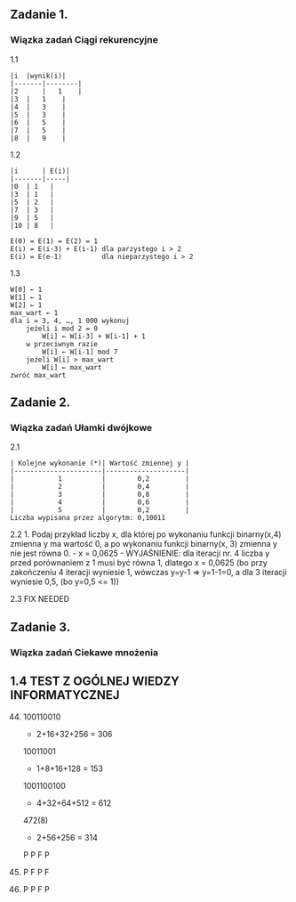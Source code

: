 ## Zadanie 1. 
### Wiązka zadań Ciągi rekurencyjne

1.1 


    |i 	|wynik(i)|
    |-------|--------|
    |2      |   1    |
    |3	|   1    |
    |4 	|   3    |
    |5 	|   3    |
    |6 	|   5    |
    |7	|   5    |
    |8 	|   9    |
   
1.2


    |i      | E(i)|
    |-------|-----| 
    |0	| 1   |
    |3	| 1   |
    |5	| 2   |
    |7	| 3   |   
    |9	| 5   |
    |10	| 8   |

    E(0) = E(1) = E(2) = 1 
    E(i) = E(i-3) + E(i-1) dla parzystego i > 2 
    E(i) = E(e-1) 	       dla nieparzystego i > 2

1.3 
   
    W[0] ← 1 
    W[1] ← 1 
    W[2] ← 1 
    max_wart ← 1 
    dla i = 3, 4, …, 1 000 wykonuj 
        jeżeli i mod 2 = 0 
            W[i] ← W[i-3] + W[i-1] + 1
        w przeciwnym razie 
            W[i] ← W[i-1] mod 7
        jeżeli W[i] > max_wart
            W[i] ← max_wart
    zwróć max_wart
    

## Zadanie 2. 
### Wiązka zadań Ułamki dwójkowe

2.1


    | Kolejne wykonanie (*)| Wartość zmiennej y |
    |----------------------|--------------------|
    |           1 	       |        0,2         |
    |           2	       |        0,4         |
    |           3 	       |        0,8         |
    |           4 	       |        0,6         |
    |           5 	       |        0,2         |
    Liczba wypisana przez algorytm: 0,10011

2.2
    1. Podaj przykład liczby x, dla której po wykonaniu funkcji binarny(x,4) zmienna y ma wartość 0, a po wykonaniu funkcji binarny(x, 3) zmienna y nie jest równa 0.
        - x = 0,0625
            - WYJAŚNIENIE: dla iteracji nr. 4 liczba y przed porównaniem z 1 musi być równa 1, dlatego x = 0,0625 (bo przy zakończeniu 4 iteracji wyniesie 1, wówczas y=y-1 => y=1-1=0, a dla 3 iteracji wyniesie 0,5, (bo y=0,5 <= 1))

2.3
    FIX NEEDED

## Zadanie 3. 
### Wiązka zadań  Ciekawe mnożenia


## 1.4 TEST Z OGÓLNEJ WIEDZY INFORMATYCZNEJ

44.
    100110010
    - 2+16+32+256 = 306

    10011001
    - 1+8+16+128 = 153 

    1001100100
    - 4+32+64+512 = 612

    472(8)
    - 2+56+256 = 314 

    P P F P 

56.
    P F P F

57.
    P P F P


